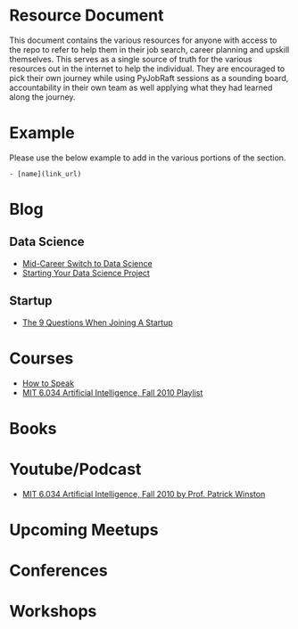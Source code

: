 # Resource Document
This document contains the various resources for anyone with access to the repo to refer to help them in their job search, career planning and upskill themselves. This serves as a single source of truth for the various resources out in the internet to help the individual. They are encouraged to pick their own journey while using PyJobRaft sessions as a sounding board, accountability in their own team as well applying what they had learned along the journey.


# Example
Please use the below example to add in the various portions of the section.
````
- [name](link_url)
````

# Blog

## Data Science
- [Mid-Career Switch to Data Science](https://koopingshung.com/blog/mid-career-switch-to-data-science/)
- [Starting Your Data Science Project](https://koopingshung.com/blog/starting-data-science-project/)

## Startup
- [The 9 Questions When Joining A Startup](https://www.maxongzb.com/the-9-questions-when-joining-a-startup-reading-time-4-mins/)

# Courses
- [How to Speak](https://youtu.be/Unzc731iCUY)
- [MIT 6.034 Artificial Intelligence, Fall 2010 Playlist](https://youtube.com/playlist?list=PLUl4u3cNGP63gFHB6xb-kVBiQHYe_4hSi)


# Books

# Youtube/Podcast
- [MIT 6.034 Artificial Intelligence, Fall 2010 by Prof. Patrick Winston](https://youtube.com/playlist?list=PLUl4u3cNGP63gFHB6xb-kVBiQHYe_4hSi)
# Upcoming Meetups

# Conferences

# Workshops
